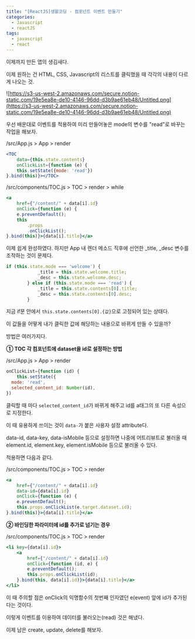 ```yaml
---
title: "[ReactJS]생활코딩 - 컴포넌트 이벤트 만들기"
categories:
  - Javascript
  - reactJS
tags:
  - javascript
  - react
---
```

이제까지 만든 앱의 생김새다.

이제 원하는 건 HTML, CSS, Javascript의 리스트를 클릭했을 때 각각의 내용이 다르게 나오는 것.

![https://s3-us-west-2.amazonaws.com/secure.notion-static.com/19e5ea8e-de10-4146-96dd-d3b9ae61eb48/Untitled.png](https://s3-us-west-2.amazonaws.com/secure.notion-static.com/19e5ea8e-de10-4146-96dd-d3b9ae61eb48/Untitled.png)

우선 배운대로 이벤트를 적용하여 미리 만들어놓은 mode의 변수를 "read"로 바꾸는 작업을 해보자.

/src/App.js > App > render

```jsx
<TOC
    data={this.state.contents}
    onClickList={function (e) {
    this.setState({mode: 'read'})
}.bind(this)}></TOC>
```

/src/components/TOC.js > TOC > render > while

```jsx
<a
    href={"/content/" + data[i].id}
    onClick={function (e) {
    e.preventDefault();
    this
        .props
        .onClickList();
}.bind(this)}>{data[i].title}</a>
```

이제 쉽게 완성하였다. 하지만 App 내 렌더 메소드 직후에 선언한 _title, _desc 변수를 조작하는 것이 문제다.

```jsx
if (this.state.mode === 'welcome') {
            _title = this.state.welcome.title;
            _desc = this.state.welcome.desc;
        } else if (this.state.mode === 'read') {
            _title = this.state.contents[0].title;
            _desc = this.state.contents[0].desc;
        }
```

지금 if문 안에서 `this.state.contents[0].{값}`으로 고정되어 있는 상태다.

이 값들을 어떻게 내가 클릭한 값에 해당하는 내용으로 바뀌게 만들 수 있을까?

방법은 여러가지다.

**① TOC 각 컴포넌트에 dataset을 id로 설정하는 방법**

/src/App.js > App > render

```jsx
onClickList={function (id) {
	this.setState({
  mode: 'read',
  selected_content_id: Number(id),
})
```

클릭할 때 마다 `selected_content_id`가 바뀌게 해주고 id를 a태그의 또 다른 속성으로 지정한다.

이 때 유용하게 쓰이는 것이 `data-`가 붙은 사용자 설정 attribute다.

data-id, data-key, data-isMobile 등으로 설정하면 나중에 어트리뷰트로 불러올 때 element.id, element.key, element.isMobile 등으로 불러올 수 있다.

적용하면 다음과 같다.

/src/components/TOC.js > TOC > render

```jsx
<a
    href={"/content/" + data[i].id}
    data-id={data[i].id}
    onClick={function (e) {
    e.preventDefault();
    this.props.onClickList(e.target.dataset.id);
}.bind(this)}>{data[i].title}</a>
```

**② 바인딩한 파라미터에 id를 추가로 넘기는 경우**

/src/components/TOC.js > TOC > render

```jsx
<li key={data[i].id}>
    <a
        href={"/content/" + data[i].id}
        onClick={function (id, e) {
        e.preventDefault();
        this.props.onClickList(id);
    }.bind(this, data[i].id)}>{data[i].title}</a>
</li>
```

이 때 주의할 점은 onClick의 익명함수의 첫번째 인자였던 e(event) 앞에 id가 추가된다는 것이다.

이렇게 이벤트를 이용하여 데이터를 불러오는(read) 것은 해냈다.

이제 남은 create, update, delete를 해보자.